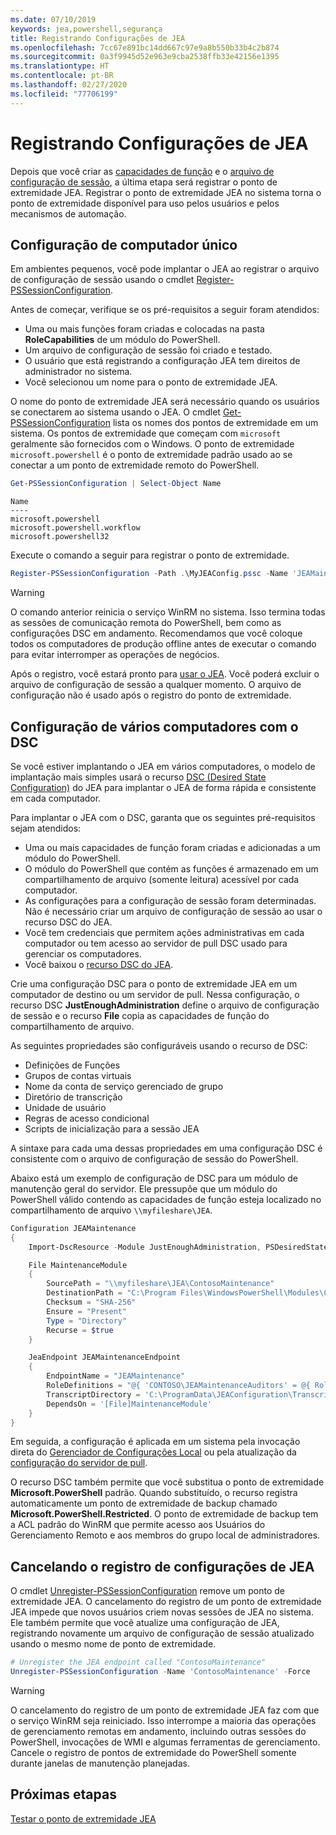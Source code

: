 ```yaml
---
ms.date: 07/10/2019
keywords: jea,powershell,segurança
title: Registrando Configurações de JEA
ms.openlocfilehash: 7cc67e891bc14dd667c97e9a8b550b33b4c2b874
ms.sourcegitcommit: 0a3f9945d52e963e9cba2538ffb33e42156e1395
ms.translationtype: HT
ms.contentlocale: pt-BR
ms.lasthandoff: 02/27/2020
ms.locfileid: "77706199"
---
```

# <a name="registering-jea-configurations"></a>Registrando Configurações de JEA

Depois que você criar as [capacidades de função](role-capabilities.md) e o [arquivo de configuração de sessão](session-configurations.md), a última etapa será registrar o ponto de extremidade JEA. Registrar o ponto de extremidade JEA no sistema torna o ponto de extremidade disponível para uso pelos usuários e pelos mecanismos de automação.

## <a name="single-machine-configuration"></a>Configuração de computador único

Em ambientes pequenos, você pode implantar o JEA ao registrar o arquivo de configuração de sessão usando o cmdlet [Register-PSSessionConfiguration](/powershell/module/microsoft.powershell.core/register-pssessionconfiguration).

Antes de começar, verifique se os pré-requisitos a seguir foram atendidos:

- Uma ou mais funções foram criadas e colocadas na pasta **RoleCapabilities** de um módulo do PowerShell.
- Um arquivo de configuração de sessão foi criado e testado.
- O usuário que está registrando a configuração JEA tem direitos de administrador no sistema.
- Você selecionou um nome para o ponto de extremidade JEA.

O nome do ponto de extremidade JEA será necessário quando os usuários se conectarem ao sistema usando o JEA. O cmdlet [Get-PSSessionConfiguration](/powershell/module/microsoft.powershell.core/get-pssessionconfiguration) lista os nomes dos pontos de extremidade em um sistema. Os pontos de extremidade que começam com `microsoft` geralmente são fornecidos com o Windows. O ponto de extremidade `microsoft.powershell` é o ponto de extremidade padrão usado ao se conectar a um ponto de extremidade remoto do PowerShell.

```powershell
Get-PSSessionConfiguration | Select-Object Name
```

```Output
Name
----
microsoft.powershell
microsoft.powershell.workflow
microsoft.powershell32
```

Execute o comando a seguir para registrar o ponto de extremidade.

```powershell
Register-PSSessionConfiguration -Path .\MyJEAConfig.pssc -Name 'JEAMaintenance' -Force
```

> [!WARNING]
> O comando anterior reinicia o serviço WinRM no sistema. Isso termina todas as sessões de comunicação remota do PowerShell, bem como as configurações DSC em andamento. Recomendamos que você coloque todos os computadores de produção offline antes de executar o comando para evitar interromper as operações de negócios.

Após o registro, você estará pronto para [usar o JEA](using-jea.md). Você poderá excluir o arquivo de configuração de sessão a qualquer momento. O arquivo de configuração não é usado após o registro do ponto de extremidade.

## <a name="multi-machine-configuration-with-dsc"></a>Configuração de vários computadores com o DSC

Se você estiver implantando o JEA em vários computadores, o modelo de implantação mais simples usará o recurso [DSC (Desired State Configuration)](../../../dsc/overview/overview.md) do JEA para implantar o JEA de forma rápida e consistente em cada computador.

Para implantar o JEA com o DSC, garanta que os seguintes pré-requisitos sejam atendidos:

- Uma ou mais capacidades de função foram criadas e adicionadas a um módulo do PowerShell.
- O módulo do PowerShell que contém as funções é armazenado em um compartilhamento de arquivo (somente leitura) acessível por cada computador.
- As configurações para a configuração de sessão foram determinadas. Não é necessário criar um arquivo de configuração de sessão ao usar o recurso DSC do JEA.
- Você tem credenciais que permitem ações administrativas em cada computador ou tem acesso ao servidor de pull DSC usado para gerenciar os computadores.
- Você baixou o [recurso DSC do JEA](https://github.com/powershell/JEA/tree/master/DSC%20Resource).

Crie uma configuração DSC para o ponto de extremidade JEA em um computador de destino ou um servidor de pull. Nessa configuração, o recurso DSC **JustEnoughAdministration** define o arquivo de configuração de sessão e o recurso **File** copia as capacidades de função do compartilhamento de arquivo.

As seguintes propriedades são configuráveis usando o recurso de DSC:

- Definições de Funções
- Grupos de contas virtuais
- Nome da conta de serviço gerenciado de grupo
- Diretório de transcrição
- Unidade de usuário
- Regras de acesso condicional
- Scripts de inicialização para a sessão JEA

A sintaxe para cada uma dessas propriedades em uma configuração DSC é consistente com o arquivo de configuração de sessão do PowerShell.

Abaixo está um exemplo de configuração de DSC para um módulo de manutenção geral do servidor. Ele pressupõe que um módulo do PowerShell válido contendo as capacidades de função esteja localizado no compartilhamento de arquivo `\\myfileshare\JEA`.

```powershell
Configuration JEAMaintenance
{
    Import-DscResource -Module JustEnoughAdministration, PSDesiredStateConfiguration

    File MaintenanceModule
    {
        SourcePath = "\\myfileshare\JEA\ContosoMaintenance"
        DestinationPath = "C:\Program Files\WindowsPowerShell\Modules\ContosoMaintenance"
        Checksum = "SHA-256"
        Ensure = "Present"
        Type = "Directory"
        Recurse = $true
    }

    JeaEndpoint JEAMaintenanceEndpoint
    {
        EndpointName = "JEAMaintenance"
        RoleDefinitions = "@{ 'CONTOSO\JEAMaintenanceAuditors' = @{ RoleCapabilities = 'GeneralServerMaintenance-Audit' }; 'CONTOSO\JEAMaintenanceAdmins' = @{ RoleCapabilities = 'GeneralServerMaintenance-Audit', 'GeneralServerMaintenance-Admin' } }"
        TranscriptDirectory = 'C:\ProgramData\JEAConfiguration\Transcripts'
        DependsOn = '[File]MaintenanceModule'
    }
}
```

Em seguida, a configuração é aplicada em um sistema pela invocação direta do [Gerenciador de Configurações Local](/powershell/scripting/dsc/managing-nodes/metaConfig) ou pela atualização da [configuração do servidor de pull](/powershell/scripting/dsc/pull-server/pullServer).

O recurso DSC também permite que você substitua o ponto de extremidade **Microsoft.PowerShell** padrão. Quando substituído, o recurso registra automaticamente um ponto de extremidade de backup chamado **Microsoft.PowerShell.Restricted**. O ponto de extremidade de backup tem a ACL padrão do WinRM que permite acesso aos Usuários do Gerenciamento Remoto e aos membros do grupo local de administradores.

## <a name="unregistering-jea-configurations"></a>Cancelando o registro de configurações de JEA

O cmdlet [Unregister-PSSessionConfiguration](/powershell/module/microsoft.powershell.core/Unregister-PSSessionConfiguration) remove um ponto de extremidade JEA. O cancelamento do registro de um ponto de extremidade JEA impede que novos usuários criem novas sessões de JEA no sistema. Ele também permite que você atualize uma configuração de JEA, registrando novamente um arquivo de configuração de sessão atualizado usando o mesmo nome de ponto de extremidade.

```powershell
# Unregister the JEA endpoint called "ContosoMaintenance"
Unregister-PSSessionConfiguration -Name 'ContosoMaintenance' -Force
```

> [!WARNING]
> O cancelamento do registro de um ponto de extremidade JEA faz com que o serviço WinRM seja reiniciado. Isso interrompe a maioria das operações de gerenciamento remotas em andamento, incluindo outras sessões do PowerShell, invocações de WMI e algumas ferramentas de gerenciamento. Cancele o registro de pontos de extremidade do PowerShell somente durante janelas de manutenção planejadas.

## <a name="next-steps"></a>Próximas etapas

[Testar o ponto de extremidade JEA](using-jea.md)
